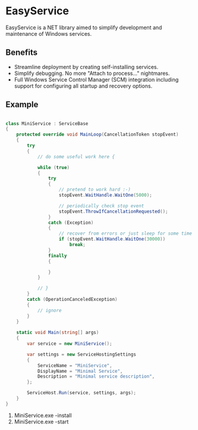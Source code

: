 EasyService
===========

EasyService is a NET library aimed to simplify development and maintenance of Windows services.

Benefits
--

- Streamline deployment by creating self-installing services.
- Simplify debugging. No more "Attach to process..." nightmares.
- Full Windows Service Control Manager (SCM) integration including support for configuring all startup and recovery options.


Example
--

```c#

class MiniService : ServiceBase
{
    protected override void MainLoop(CancellationToken stopEvent)
    {
        try
        {
            // do some useful work here {

            while (true)
            {
                try
                {
                    // pretend to work hard :-)
                    stopEvent.WaitHandle.WaitOne(5000);

                    // periodically check stop event
                    stopEvent.ThrowIfCancellationRequested();
                }
                catch (Exception)
                {
                    // recover from errors or just sleep for some time
                    if (stopEvent.WaitHandle.WaitOne(30000))
                        break;
                }
                finally
                {

                }
            }

            // } 
        }
        catch (OperationCanceledException)
        {
            // ignore
        }
    }
	
    static void Main(string[] args)
    {
        var service = new MiniService();

        var settings = new ServiceHostingSettings
        {
            ServiceName = "MiniService",
            DisplayName = "Minimal Service",
            Description = "Minimal service description",
        };

        ServiceHost.Run(service, settings, args);
    }
}


```

1. MiniService.exe -install
2. MiniService.exe -start

